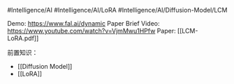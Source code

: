 #Intelligence/AI #Intelligence/AI/LoRA #Intelligence/AI/Diffusion-Model/LCM    

Demo: https://www.fal.ai/dynamic
Paper Brief Video: https://www.youtube.com/watch?v=VjmMwu1HPfw
Paper: [[LCM-LoRA.pdf]]

前置知识：
- [[Diffusion Model]]
- [[LoRA]]